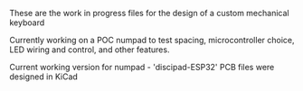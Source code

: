 These are the work in progress files for the design of a custom mechanical keyboard

Currently working on a POC numpad to test spacing, microcontroller choice, LED wiring and control, and other features.

Current working version for numpad - 'discipad-ESP32'
PCB files were designed in KiCad

